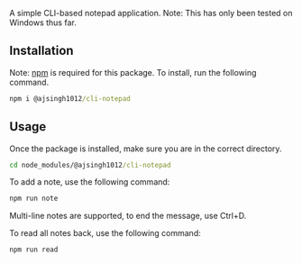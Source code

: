 A simple CLI-based notepad application.
Note: This has only been tested on Windows thus far.

## Installation

Note: [npm](https://www.npmjs.com/get-npm) is required for this package.
To install, run the following command.
```cmd
npm i @ajsingh1012/cli-notepad
```

## Usage

Once the package is installed, make sure you are in the correct directory.
```cmd
cd node_modules/@ajsingh1012/cli-notepad
```

To add a note, use the following command:
```cmd
npm run note
```
Multi-line notes are supported, to end the message, use Ctrl+D.

To read all notes back, use the following command:
```cmd
npm run read
```
